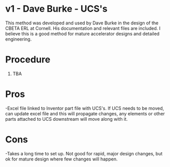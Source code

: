 # v1 - Dave Burke - UCS's
 This method was developed and used by Dave Burke in the design of the CBETA ERL at Cornell. His documentation and relevant files are included. I believe this is a good method for mature accelerator designs and detailed engineering.
 
 # Procedure
 1. TBA

# Pros
-Excel file linked to Inventor part file with UCS's. If UCS needs to be moved, can update excel file and this will propagate changes, any elements or other parts attached to UCS downstream will move along with it.

# Cons
-Takes a long time to set up. Not good for rapid, major design changes, but ok for mature design where few changes will happen.
 
 
